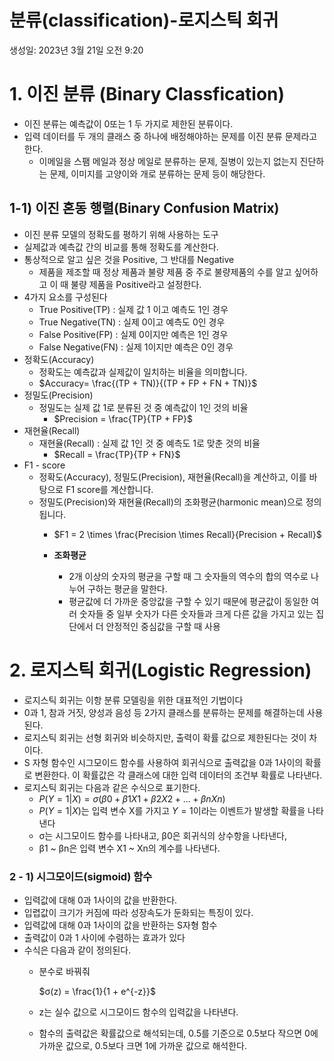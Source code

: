 # 분류(classification)-로지스틱 회귀

생성일: 2023년 3월 21일 오전 9:20

# 1. 이진 분류 (Binary Classfication)

- 이진 분류는 예측값이 0또는 1 두 가지로 제한된 분류이다.
- 입력 데이터를 두 개의 클래스 중 하나에 배정해야하는 문제를 이진 분류 문제라고 한다.
    - 이메일을 스팸 메일과 정상 메일로 분류하는 문제, 질병이 있는지 없는지 진단하는 문제, 이미지를 고양이와 개로 분류하는 문제 등이 해당한다.

## 1-1) 이진 혼동 행렬(Binary Confusion Matrix)

- 이진 분류 모델의 정확도를 평하기 위해 사용하는 도구
- 실제값과 예측값 간의 비교를 통해 정확도를 계산한다.
- 통상적으로 알고 싶은 것을 Positive, 그 반대를 Negative
    - 제품을 제조할 때 정상 제품과 불량 제품 중 주로 불량제품의 수를 알고 싶어하고 이 때 불량 제품을 Positive라고 설정한다.
- 4가지 요소를 구성된다
    - True Positive(TP) : 실제 값 1 이고 예측도 1인 경우
    - True Negative(TN) : 실제 0이고 예측도 0인 경우
    - False Positive(FP) : 실제 0이지만 예측은 1인 경우
    - False Negative(FN) : 실제 1이지만 예측은 0인 경우
- 정확도(Accuracy)
    - 정확도는 예측값과 실제값이 일치하는 비율을 의미합니다.
    - $Accuracy= \frac{(TP + TN)}{(TP + FP + FN + TN)}$
- 정밀도(Precision)
    - 정밀도는 실제 값 1로 분류된 것 중 예측값이 1인 것의 비율
        - $Precision = \frac{TP}{TP + FP}$
- 재현율(Recall)
    - 재현율(Recall) : 실제 값 1인 것 중 예측도 1로 맞춘 것의 비율
        - $Recall = \frac{TP}{TP + FN}$
- F1 - score
    - 정확도(Accuracy), 정밀도(Precision), 재현율(Recall)을 계산하고, 이를 바탕으로 F1 score를 계산합니다.
    - 정밀도(Precision)와 재현율(Recall)의 조화평균(harmonic mean)으로 정의됩니다.
        - $F1 = 2 \times \frac{Precision \times Recall}{Precision + Recall}$
        
        - **조화평균**
            - 2개 이상의 숫자의 평균을 구할 때 그 숫자들의 역수의 합의 역수로 나누어 구하는 평균을 말한다.
            - 평균값에 더 가까운 중앙값을 구할 수 있기 때문에 평균값이 동일한 여러 숫자들 중 일부 숫자가 다른 숫자들과 크게 다른 값을 가지고 있는 집단에서 더 안정적인 중심값을 구할 때 사용

# 2. 로지스틱 회귀(Logistic Regression)

- 로지스틱 회귀는 이항 분류 모델링을 위한 대표적인 기법이다
- 0과 1, 참과 거짓, 양성과 음성 등 2가지 클래스를 분류하는 문제를 해결하는데 사용된다.
- 로지스틱 회귀는 선형 회귀와 비슷하지만, 출력이 확률 값으로 제한된다는 것이 차이다.
- S 자형 함수인 시그모이드 함수를 사용하여 회귀식으로 출력값을 0과 1사이의 확률로 변환한다. 이 확률값은 각 클래스에 대한 입력 데이터의 조건부 확률로 나타낸다.
- 로지스틱 회귀는 다음과 같은 수식으로 표기한다.
    - $P(Y=1|X) = σ(β0 + β1X1 + β2X2 + ... + βnXn)$
    - $P(Y=1|X)$는 입력 변수 X를 가지고 $Y=1$이라는 이벤트가 발생할 확률을 나타낸다
    - σ는 시그모이드 함수를 나타내고, β0은 회귀식의 상수항을 나타낸다,
    - β1 ~ βn은 입력 변수 X1 ~ Xn의 계수를 나타낸다.

### 2 - 1) 시그모이드(sigmoid) 함수

- 입력값에 대해 0과 1사이의 값을 반환한다.
- 입렵값이 크기가 커짐에 따라 성장속도가 둔화되는 특징이 있다.
- 입력값에 대해 0과 1사이의 값을 반환하는 S자형 함수
- 출력값이 0과 1 사이에 수렴하는 효과가 있다
- 수식은 다음과 같이 정의된다.
    - 분수로 바꿔줘
        
        $σ(z) = \frac{1}{1 + e^{-z}}$
        
    - z는 실수 값으로 시그모이드 함수의 입력값을 나타낸다.
    - 함수의 출력값은 확률값으로 해석되는데,  0.5를 기준으로 0.5보다 작으면 0에 가까운 값으로, 0.5보다 크면 1에 가까운 값으로 해석한다.